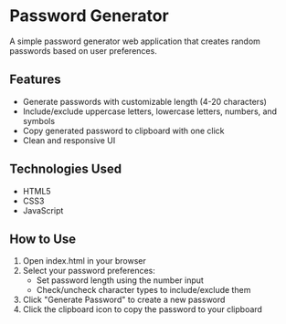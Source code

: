 # Password Generator

A simple password generator web application that creates random passwords based on user preferences.

## Features

- Generate passwords with customizable length (4-20 characters)
- Include/exclude uppercase letters, lowercase letters, numbers, and symbols
- Copy generated password to clipboard with one click
- Clean and responsive UI

## Technologies Used

- HTML5
- CSS3
- JavaScript

## How to Use

1. Open index.html in your browser
2. Select your password preferences:
   - Set password length using the number input
   - Check/uncheck character types to include/exclude them
3. Click "Generate Password" to create a new password
4. Click the clipboard icon to copy the password to your clipboard
